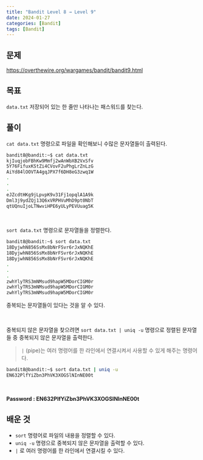 ```yaml
---
title: "Bandit Level 8 → Level 9"
date: 2024-01-27
categories: [Bandit]
tags: [Bandit]
---
```


## 문제
<https://overthewire.org/wargames/bandit/bandit9.html>

## 목표
`data.txt` 저장되어 있는 한 줄만 나타나는 패스워드를 찾는다.

## 풀이
`cat data.txt` 명령으로 파일을 확인해보니 수많은 문자열들이 출력된다.

```sh
bandit8@bandit:~$ cat data.txt
kjIuqjobFBhKw9Mmfj2wAnWbXB2VxSfv
5Y76FifuxKStZi4CVovF2uPhgLrZnLzG
AiYd84lOOVTA4gqJPX7f6DH8eG3zwq1W
.
.
.
eJZcdtHKg9jLpvpK9v31Fj1opqlA1A9k
Dml3j9ydZQj13Q6xVRPHVuMhD9pt0NbT
qtUQnuIjoLTNwviHPE6yULyPEVUuag5K
```  

&nbsp;  

`sort data.txt` 명령으로 문자열들을 정렬한다.

```sh
bandit8@bandit:~$ sort data.txt
18DyjwhN856SsMx8bNrFSvr6rJxNQKhE
18DyjwhN856SsMx8bNrFSvr6rJxNQKhE
18DyjwhN856SsMx8bNrFSvr6rJxNQKhE
.
.
.
zwhYlyTRS3mNMsud9hapW5MDorCIGM0r
zwhYlyTRS3mNMsud9hapW5MDorCIGM0r
zwhYlyTRS3mNMsud9hapW5MDorCIGM0r
```
중복되는 문자열들이 있다는 것을 알 수 있다.  

&nbsp;  

중복되지 않은 문자열을 찾으려면 
`sort data.txt | uniq -u` 명령으로 정렬된 문자열들 중 중복되지 않은 문자열을 출력한다.

> `|` (pipe)는 여러 명령어를 한 라인에서 연결시켜서 사용할 수 있게 해주는 명령어다.

```sh
bandit8@bandit:~$ sort data.txt | uniq -u
EN632PlfYiZbn3PhVK3XOGSlNInNE00t
```  

&nbsp;  

**Password : EN632PlfYiZbn3PhVK3XOGSlNInNE00t**

## 배운 것
- `sort` 명령어로 파일의 내용을 정렬할 수 있다.
- `uniq -u` 명령으로 중복되지 않은 문자열을 출력할 수 있다.
- `|` 로 여러 명령어를 한 라인에서 연결시킬 수 있다.
